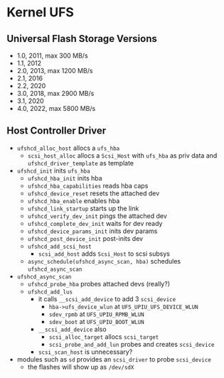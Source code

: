 Kernel UFS
==========

## Universal Flash Storage Versions

- 1.0, 2011, max 300 MB/s
- 1.1, 2012
- 2.0, 2013, max 1200 MB/s
- 2.1, 2016
- 2.2, 2020
- 3.0, 2018, max 2900 MB/s
- 3.1, 2020
- 4.0, 2022, max 5800 MB/s

## Host Controller Driver

- `ufshcd_alloc_host` allocs a `ufs_hba`
  - `scsi_host_alloc` allocs a `Scsi_Host` with `ufs_hba` as priv data and
    `ufshcd_driver_template` as template
- `ufshcd_init` inits `ufs_hba`
  - `ufshcd_hba_init` inits hba
  - `ufshcd_hba_capabilities` reads hba caps
  - `ufshcd_device_reset` resets the attached dev
  - `ufshcd_hba_enable` enables hba
  - `ufshcd_link_startup` starts up the link
  - `ufshcd_verify_dev_init` pings the attached dev
  - `ufshcd_complete_dev_init` waits for dev ready
  - `ufshcd_device_params_init` inits dev params
  - `ufshcd_post_device_init` post-inits dev
  - `ufshcd_add_scsi_host`
    - `scsi_add_host` adds `Scsi_Host` to scsi subsys
  - `async_schedule(ufshcd_async_scan, hba)` schedules `ufshcd_async_scan`
- `ufshcd_async_scan`
  - `ufshcd_probe_hba` probes attached devs (really?)
  - `ufshcd_add_lus`
    - it calls `__scsi_add_device` to add 3 `scsi_device`
      - `hba->ufs_device_wlun` at `UFS_UPIU_UFS_DEVICE_WLUN`
      - `sdev_rpmb` at `UFS_UPIU_RPMB_WLUN`
      - `sdev_boot` at `UFS_UPIU_BOOT_WLUN`
    - `__scsi_add_device` also
      - `scsi_alloc_target` allocs `scsi_target`
      - `scsi_probe_and_add_lun` probes and creates `scsi_device`
    - `scsi_scan_host` is unnecessary?
- modules such as `sd` provides an `scsi_driver` to probe `scsi_device`
  - the flashes will show up as `/dev/sdX`
